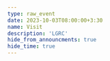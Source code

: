 ```yaml
---
type: raw_event
date: 2023-10-03T08:00:00+3:30
name: Visit
description: 'LGRC'
hide_from_announcments: true
hide_time: true
---
```

